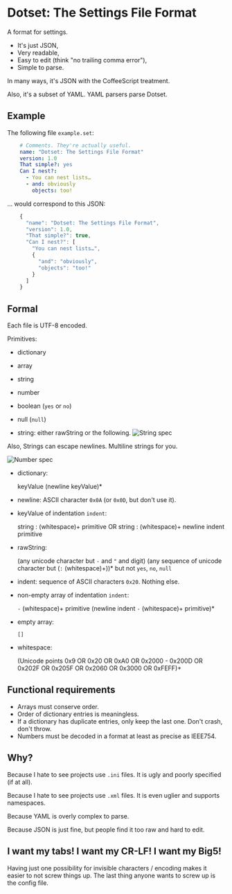 Dotset: The Settings File Format
================================

A format for settings.

- It's just JSON,
- Very readable,
- Easy to edit (think "no trailing comma error"),
- Simple to parse.

In many ways, it's JSON with the CoffeeScript treatment.

Also, it's a subset of YAML. YAML parsers parse Dotset.


## Example

The following file `example.set`:

```yaml
    # Comments. They're actually useful.
    name: "Dotset: The Settings File Format"
    version: 1.0
    That simple?: yes
    Can I nest?:
      - You can nest lists…
      - and: obviously
        objects: too!
```

… would correspond to this JSON:

```javascript
    {
      "name": "Dotset: The Settings File Format",
      "version": 1.0,
      "That simple?": true,
      "Can I nest?": [
        "You can nest lists…",
        {
          "and": "obviously",
          "objects": "too!"
        }
      ]
    }
```


## Formal

Each file is UTF-8 encoded.

Primitives:

- dictionary
- array
- string
- number
- boolean (`yes` or `no`)
- null (`null`)

- string: either rawString or the following.
![String spec](http://json.org/string.gif)

Also, Strings can escape newlines. Multiline strings for you.

![Number spec](http://json.org/number.gif)

- dictionary:

    keyValue (newline keyValue)*

- newline: ASCII character `0x0A` (or `0x0D`, but don't use it).

- keyValue of indentation `indent`:

    string : (whitespace)+ primitive
    OR
    string : (whitespace)+ newline indent primitive

- rawString:

    (any unicode character but `-` and `"` and digit)
    (any sequence of unicode character but (`:` (whitespace)+))*
    but not `yes`, `no`, `null`

- indent: sequence of ASCII characters `0x20`. Nothing else.

- non-empty array of indentation `indent`:

    `-` (whitespace)+ primitive (newline indent `-` (whitespace)+ primitive)*

- empty array:

    `[]`

- whitespace:

    (Unicode points 0x9 OR 0x20 OR 0xA0 OR 0x2000 - 0x200D OR 0x202F OR 0x205F
    OR 0x2060 OR 0x3000 OR 0xFEFF)+


## Functional requirements

- Arrays must conserve order.
- Order of dictionary entries is meaningless.
- If a dictionary has duplicate entries, only keep the last one.
  Don't crash, don't throw.
- Numbers must be decoded in a format at least as precise as IEEE754.


## Why?

Because I hate to see projects use `.ini` files. It is ugly and poorly specified
(if at all).

Because I hate to see projects use `.xml` files. It is even uglier and supports
namespaces.

Because YAML is overly complex to parse.

Because JSON is just fine, but people find it too raw and hard to edit.


## I want my tabs! I want my CR-LF! I want my Big5!

Having just one possibility for invisible characters / encoding makes it easier
to not screw things up. The last thing anyone wants to screw up is the config
file.
